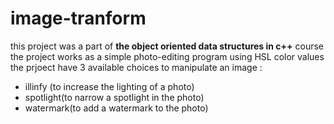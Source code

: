 # image-tranform
this project was a part of **the object oriented data structures in c++** course
the project works as a simple photo-editing program using HSL color values
the prjoect have 3 available choices to manipulate an image :
- illinfy (to increase the lighting of a photo)
- spotlight(to narrow a spotlight in the photo)
- watermark(to add a watermark to the photo)
  
